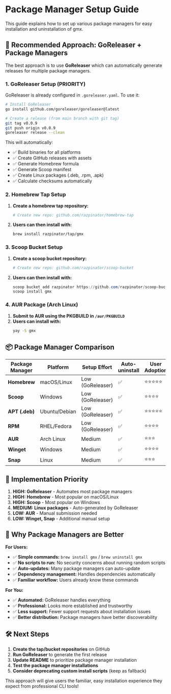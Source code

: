 # Package Manager Setup Guide

This guide explains how to set up various package managers for easy installation and uninstallation of gmx.

## 🎯 Recommended Approach: GoReleaser + Package Managers

The best approach is to use **GoReleaser** which can automatically generate releases for multiple package managers.

### 1. GoReleaser Setup (PRIORITY)

GoReleaser is already configured in `.goreleaser.yaml`. To use it:

```bash
# Install GoReleaser
go install github.com/goreleaser/goreleaser@latest

# Create a release (from main branch with git tag)
git tag v0.0.9
git push origin v0.0.9
goreleaser release --clean
```

This will automatically:
- ✅ Build binaries for all platforms
- ✅ Create GitHub releases with assets
- ✅ Generate Homebrew formula
- ✅ Generate Scoop manifest  
- ✅ Create Linux packages (.deb, .rpm, .apk)
- ✅ Calculate checksums automatically

### 2. Homebrew Tap Setup

1. **Create a homebrew tap repository:**
   ```bash
   # Create new repo: github.com/razpinator/homebrew-tap
   ```

2. **Users can then install with:**
   ```bash
   brew install razpinator/tap/gmx
   ```

### 3. Scoop Bucket Setup

1. **Create a scoop bucket repository:**
   ```bash
   # Create new repo: github.com/razpinator/scoop-bucket
   ```

2. **Users can then install with:**
   ```powershell
   scoop bucket add razpinator https://github.com/razpinator/scoop-bucket
   scoop install gmx
   ```

### 4. AUR Package (Arch Linux)

1. **Submit to AUR using the PKGBUILD in `/aur/PKGBUILD`**
2. **Users can install with:**
   ```bash
   yay -S gmx
   ```

## 📦 Package Manager Comparison

| Package Manager | Platform | Setup Effort | Auto-uninstall | User Adoption |
|----------------|----------|--------------|----------------|---------------|
| **Homebrew** | macOS/Linux | Low (GoReleaser) | ✅ | ⭐⭐⭐⭐⭐ |
| **Scoop** | Windows | Low (GoReleaser) | ✅ | ⭐⭐⭐⭐ |
| **APT (.deb)** | Ubuntu/Debian | Low (GoReleaser) | ✅ | ⭐⭐⭐⭐⭐ |
| **RPM** | RHEL/Fedora | Low (GoReleaser) | ✅ | ⭐⭐⭐⭐ |
| **AUR** | Arch Linux | Medium | ✅ | ⭐⭐⭐ |
| **Winget** | Windows | Medium | ✅ | ⭐⭐⭐⭐ |
| **Snap** | Linux | Medium | ✅ | ⭐⭐⭐ |

## 🚀 Implementation Priority

1. **HIGH: GoReleaser** - Automates most package managers
2. **HIGH: Homebrew** - Most popular on macOS/Linux
3. **HIGH: Scoop** - Most popular on Windows
4. **MEDIUM: Linux packages** - Auto-generated by GoReleaser
5. **LOW: AUR** - Manual submission needed
6. **LOW: Winget, Snap** - Additional manual setup

## 🎯 Why Package Managers are Better

**For Users:**
- ✅ **Simple commands:** `brew install gmx` / `brew uninstall gmx`
- ✅ **No scripts to run:** No security concerns about running random scripts
- ✅ **Auto-updates:** Many package managers can auto-update
- ✅ **Dependency management:** Handles dependencies automatically
- ✅ **Familiar workflow:** Users already know these commands

**For You:**
- ✅ **Automated:** GoReleaser handles everything
- ✅ **Professional:** Looks more established and trustworthy
- ✅ **Less support:** Fewer support requests about installation issues
- ✅ **Better distribution:** Package managers have better discoverability

## 🛠️ Next Steps

1. **Create the tap/bucket repositories** on GitHub
2. **Run GoReleaser** to generate the first release
3. **Update README** to prioritize package manager installation
4. **Test the package manager installations**
5. **Consider deprecating custom install scripts** (keep as fallback)

This approach will give users the familiar, easy installation experience they expect from professional CLI tools!